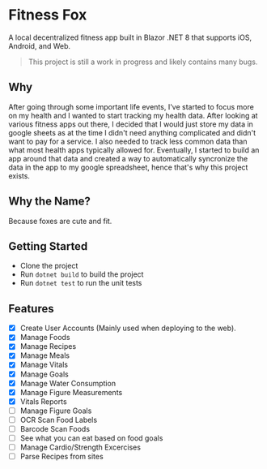 # Fitness Fox
A local decentralized fitness app built in Blazor .NET 8 that supports iOS, Android, and Web.

> This project is still a work in progress and likely contains many bugs.

## Why
After going through some important life events, I've started to focus more on my health and I wanted to start tracking my health data. After looking at various fitness apps out there, I decided that I would just store my data in google sheets as at the time I didn't need anything complicated and didn't want to pay for a service. I also needed to track less common data than what most health apps typically allowed for. Eventually, I started to build an app around that data and created a way to automatically syncronize the data in the app to my google spreadsheet, hence that's why this project exists.

## Why the Name?
Because foxes are cute and fit.

## Getting Started
- Clone the project
- Run `dotnet build` to build the project
- Run `dotnet test` to run the unit tests

## Features
- [x] Create User Accounts (Mainly used when deploying to the web).
- [x] Manage Foods
- [x] Manage Recipes
- [x] Manage Meals
- [x] Manage Vitals
- [x] Manage Goals
- [x] Manage Water Consumption
- [x] Manage Figure Measurements
- [x] Vitals Reports
- [ ] Manage Figure Goals
- [ ] OCR Scan Food Labels
- [ ] Barcode Scan Foods
- [ ] See what you can eat based on food goals
- [ ] Manage Cardio/Strength Excercises
- [ ] Parse Recipes from sites
